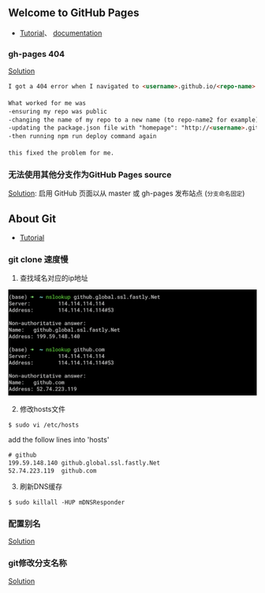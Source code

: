 ## Welcome to GitHub Pages

* [Tutorial](https://pages.github.com/)、 [documentation](https://help.github.com/categories/github-pages-basics/) 

### gh-pages 404
[Solution](https://github.community/t5/GitHub-Pages/pages-user-site-not-published/td-p/2425)
```markdown
I got a 404 error when I navigated to <username>.github.io/<repo-name>

What worked for me was
-ensuring my repo was public
-changing the name of my repo to a new name (to repo-name2 for example) and then
-updating the package.json file with "homepage": "http://<username>.github.io/<repo-name2>"
-then running npm run deploy command again

this fixed the problem for me.
```

### 无法使用其他分支作为GitHub Pages source
[Solution](https://help.github.com/cn/enterprise/2.14/user/articles/configuring-a-publishing-source-for-github-pages): 启用 GitHub 页面以从 master 或 gh-pages 发布站点 (`分支命名固定`)

## About Git 
* [Tutorial](https://www.liaoxuefeng.com/wiki/896043488029600)
### git clone 速度慢
1. 查找域名对应的ip地址

![](./media/git-fastly.png)

2. 修改hosts文件

```shell
$ sudo vi /etc/hosts
```
add the follow lines into 'hosts'
```vim
# github
199.59.148.140 github.global.ssl.fastly.Net
52.74.223.119  github.com
```

3. 刷新DNS缓存

```shell
$ sudo killall -HUP mDNSResponder
```

### 配置别名
[Solution](https://www.liaoxuefeng.com/wiki/896043488029600/898732837407424)


### git修改分支名称

[Solution](jianshu.com/p/cc740394faf5)
